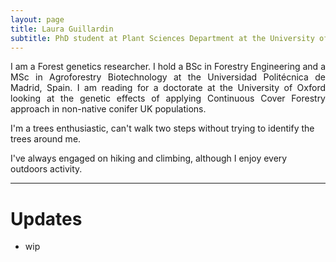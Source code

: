 ```yaml
---
layout: page
title: Laura Guillardin
subtitle: PhD student at Plant Sciences Department at the University of Oxford
---
```


<p style='text-align: justify;'> 
I am a Forest genetics researcher. I hold a BSc in Forestry Engineering and a MSc in Agroforestry Biotechnology at the Universidad Politécnica de Madrid, Spain. I am reading for a doctorate at the University of Oxford looking at the genetic effects of applying Continuous Cover Forestry approach in non-native conifer UK populations.   
 
 I'm a trees enthusiastic, can't walk two steps without trying to identify the trees around me.  
 
 I've always engaged on hiking and climbing, although I enjoy every outdoors activity. 
 
</p>

---

# **Updates**

- wip


